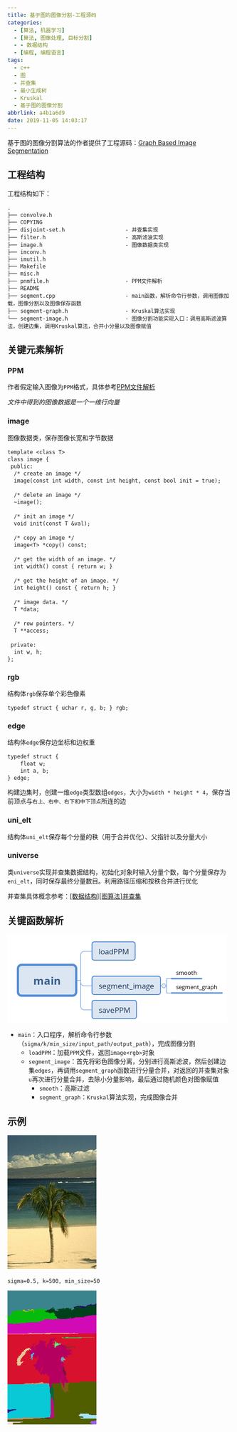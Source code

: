 ```yaml
---
title: 基于图的图像分割-工程源码
categories:
  - [算法, 机器学习]
  - [算法, 图像处理, 目标分割]
  - - 数据结构
  - [编程, 编程语言]
tags:
  - c++
  - 图
  - 并查集
  - 最小生成树
  - Kruskal
  - 基于图的图像分割
abbrlink: a4b1a6d9
date: 2019-11-05 14:03:17
---
```


基于图的图像分割算法的作者提供了工程源码：[Graph Based Image Segmentation](http://cs.brown.edu/people/pfelzens/segment/)

## 工程结构

工程结构如下：

```
.
├── convolve.h
├── COPYING
├── disjoint-set.h                   - 并查集实现
├── filter.h                         - 高斯滤波实现
├── image.h                          - 图像数据类实现
├── imconv.h
├── imutil.h
├── Makefile
├── misc.h
├── pnmfile.h                        - PPM文件解析
├── README
├── segment.cpp                      - main函数，解析命令行参数，调用图像加载，图像分割以及图像保存函数
├── segment-graph.h                  - Kruskal算法实现
└── segment-image.h                  - 图像分割功能实现入口：调用高斯滤波算法，创建边集，调用Kruskal算法，合并小分量以及图像赋值
```

## 关键元素解析

### PPM

作者假定输入图像为`PPM`格式，具体参考[PPM文件解析](https://www.zhujian.tech/posts/6cbcc636.html)

*文件中得到的图像数据是一个一维行向量*

### image

图像数据类，保存图像长宽和字节数据

```
template <class T>
class image {
 public:
  /* create an image */
  image(const int width, const int height, const bool init = true);

  /* delete an image */
  ~image();

  /* init an image */
  void init(const T &val);

  /* copy an image */
  image<T> *copy() const;
  
  /* get the width of an image. */
  int width() const { return w; }
  
  /* get the height of an image. */
  int height() const { return h; }
  
  /* image data. */
  T *data;
  
  /* row pointers. */
  T **access;
  
 private:
  int w, h;
};
```

### rgb

结构体`rgb`保存单个彩色像素

```
typedef struct { uchar r, g, b; } rgb;
```

### edge

结构体`edge`保存边坐标和边权重

```
typedef struct {
    float w;
    int a, b;
} edge;
```

构建边集时，创建一维`edge`类型数组`edges`，大小为`width * height * 4`，保存当前顶点与`右上、右中、右下和中下顶点`所连的边

### uni_elt

结构体`uni_elt`保存每个分量的秩（用于合并优化）、父指针以及分量大小

### universe

类`universe`实现并查集数据结构，初始化对象时输入分量个数，每个分量保存为`eni_elt`，同时保存最终分量数目。利用路径压缩和按秩合并进行优化

并查集具体概念参考：[[数据结构][图算法]并查集](https://www.zhujian.tech/posts/3eedae4a.html#more)

## 关键函数解析

![](/imgs/基于图的图像分割-工程源码/key-function.png)

* `main`：入口程序，解析命令行参数（`sigma/k/min_size/input_path/output_path`），完成图像分割
  * `loadPPM`：加载`PPM`文件，返回`image<rgb>`对象
  * `segment_image`：首先将彩色图像分离，分别进行高斯滤波，然后创建边集`edges`，再调用`segment_graph`函数进行分量合并，对返回的并查集对象`u`再次进行分量合并，去除小分量影响，最后通过随机颜色对图像赋值
    * `smooth`：高斯过滤
    * `segment_graph`：`Kruskal`算法实现，完成图像合并

## 示例

![](/imgs/基于图的图像分割-工程源码/beach.png)

`sigma=0.5, k=500, min_size=50`

![](/imgs/基于图的图像分割-工程源码/beach_seg.png)